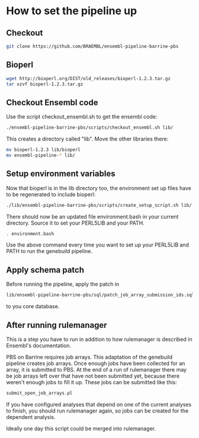 How to set the pipeline up
==========================

Checkout
--------

```bash
git clone https://github.com/BRAEMBL/ensembl-pipeline-barrine-pbs
```

Bioperl
-------

```bash
wget http://bioperl.org/DIST/old_releases/bioperl-1.2.3.tar.gz
tar xzvf bioperl-1.2.3.tar.gz
```

Checkout Ensembl code
---------------------

Use the script checkout_ensembl.sh to get the ensembl code:

```bash
./ensembl-pipeline-barrine-pbs/scripts/checkout_ensembl.sh lib/
```

This creates a directory called "lib". Move the other libraries there:

```bash
mv bioperl-1.2.3 lib/bioperl
mv ensembl-pipeline-* lib/
```

Setup environment variables
---------------------------

Now that bioperl is in the lib directory too, the environment set up files have to be regenerated to include bioperl:

```bash
./lib/ensembl-pipeline-barrine-pbs/scripts/create_setup_script.sh lib/
```

There should now be an updated file environment.bash in your current directory. Source it to set your PERL5LIB and your PATH.

```bash
. environment.bash
```

Use the above command every time you want to set up your PERL5LIB and PATH to run the genebuild pipeline.

Apply schema patch
------------------

Before running the pipeline, apply the patch in

```bash
lib/ensembl-pipeline-barrine-pbs/sql/patch_job_array_submission_ids.sql
```

to you core database.

After running rulemanager
-------------------------

This is a step you have to run in addition to how rulemanager is described in Ensembl's documentation.

PBS on Barrine requires job arrays. This adaptation of the genebuild pipeline creates job arrays. Once enough jobs have been collected for an array, it is submitted to PBS. At the end of a run of rulemanager there may be job arrays left over that have not been submitted yet, because there weren't enough jobs to fill it up. These jobs can be submitted like this:

```bash
submit_open_job_arrays.pl
```

If you have configured analyses that depend on one of the current analyses to finish, you should run rulemanager again, so jobs can be created for the dependent analysis.

Ideally one day this script could be merged into rulemanager.


